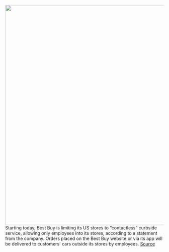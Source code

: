 <img src='https://cdn.vox-cdn.com/thumbor/Nt8QNk3Zu3CbRalNY7bjUZtjE9Y=/0x0:1024x678/1200x800/filters:focal(369x266:531x428)/cdn.vox-cdn.com/uploads/chorus_image/image/66537874/bestBUY.0.jpg' width='700px' /><br/>
Starting today, Best Buy is limiting its US stores to “contactless” curbside service, allowing only employees into its stores, according to a statement from the company. Orders placed on the Best Buy website or via its app will be delivered to customers' cars outside its stores by employees.
<a href='https://www.theverge.com/2020/3/22/21189846/best-buy-curbside-pickup-home-office-coronavirus'> Source <a/>